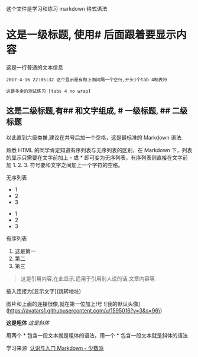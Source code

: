 这个文件是学习和练习 markdown 格式语法
# 这是一级标题, 使用# 后面跟着要显示内容
这是一行普通的文本信息

    2017-4-16 22:05:32 这个显示是有和上面间隔一个空行,开头1个tab 4制表符

	这是多余的测试练习 [tabs 4 no wrap]
## 这是二级标题,有## 和文字组成, # 一级标题, ## 二级标题
以此直到六级类推,建议在井号后加一个空格，这是最标准的 Markdown 语法.	

熟悉 HTML 的同学肯定知道有序列表与无序列表的区别，在 Markdown 下，列表的显示只需要在文字前加上 - 或 * 即可变为无序列表，有序列表则直接在文字前加 1. 2. 3. 符号要和文字之间加上一个字符的空格。

无序列表
- 1
- 2
- 3
 
* 1
* 2
* 3
 
有序列表
1. 这是第一
2. 第二
3. 第三
>这是引用内容,在此显示,适用于引用别人说的话,文章内容等.

插入连接为[显示文字]\(跳转地址\)

图片和上面的连接很像,就在第一位加上!号 ![我的默认头像]\(https://avatars1.githubusercontent.com/u/1595016?v=3&s=96\) 

**这是粗体**  *这是斜体*

用两个 * 包含一段文本就是粗体的语法，用一个 * 包含一段文本就是斜体的语法

学习来源  [认识与入门 Markdown - 少数派](https://sspai.com/post/25137)
